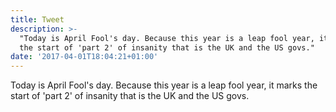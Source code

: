```yaml
---
title: Tweet
description: >-
  "Today is April Fool's day. Because this year is a leap fool year, it marks
  the start of 'part 2' of insanity that is the UK and the US govs."
date: '2017-04-01T18:04:21+01:00'
---
```

Today is April Fool's day. Because this year is a leap fool year, it marks the start of 'part 2' of insanity that is the UK and the US govs.
